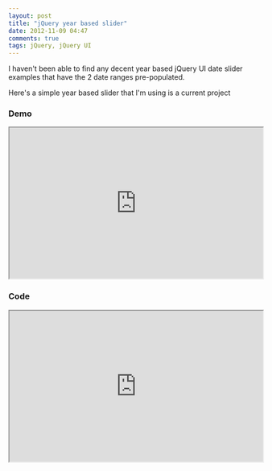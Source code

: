 ```yaml
---
layout: post
title: "jQuery year based slider"
date: 2012-11-09 04:47
comments: true
tags: jQuery, jQuery UI
---
```


I haven't been able to find any decent year based jQuery UI date slider examples that have the 2 date ranges pre-populated.

Here's a simple year based slider that I'm using is a current project 

### Demo

<iframe
  style="width: 100%; height: 300px"
  src="http://jsfiddle.net/LKedZ/embedded/result/light/#Result">
</iframe>

### Code

<iframe
  style="width: 100%; height: 300px"
  src="http://jsfiddle.net/LKedZ/embedded/js,resources,html,css,result/light/#JavaScript">
</iframe>
